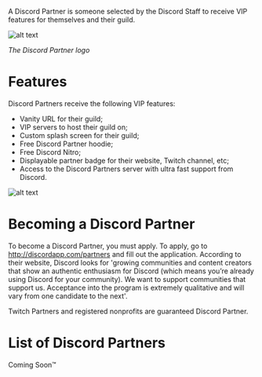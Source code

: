 <!-- TITLE: Partner -->

A Discord Partner is someone selected by the Discord Staff to receive VIP features for themselves and their guild.

![alt text](http://i.imgur.com/zEvhokL.png)

*The Discord Partner logo*

# Features
Discord Partners receive the following VIP features:
* Vanity URL for their guild;
* VIP servers to host their guild on;
* Custom splash screen for their guild;
* Free Discord Partner hoodie;
* Free Discord Nitro;
* Displayable partner badge for their website, Twitch channel, etc;
* Access to the Discord Partners server with ultra fast support from Discord.

![alt text](http://i.imgur.com/njJBheG.png)

# Becoming a Discord Partner
To become a Discord Partner, you must apply. To apply, go to http://discordapp.com/partners and fill out the application. According to their website, Discord looks for 'growing communities and content creators that show an authentic enthusiasm for Discord (which means you’re already using Discord for your community). We want to support communities that support us. Acceptance into the program is extremely qualitative and will vary from one candidate to the next'.

Twitch Partners and registered nonprofits are guaranteed Discord Partner.
# List of Discord Partners
Coming Soon™️️